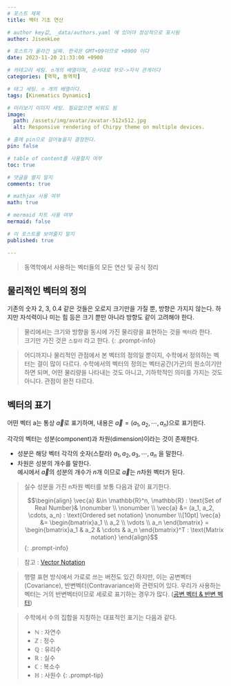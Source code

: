 ```yaml
---
# 포스트 제목
title: 벡터 기초 연산

# author key값, _data/authors.yaml 에 있어야 정상적으로 표시됨
author: JiseokLee

# 포스트가 올라간 날짜. 한국은 GMT+09이므로 +0900 이다
date: 2023-11-20 21:33:00 +0900 

# 카테고리 세팅. n개의 배열이며, 순서대로 부모->자식 관계이다
categories: [역학, 동역학]

# 태그 세팅. n 개의 배열이다.
tags: [Kinematics Dynamics]

# 미리보기 이미지 세팅. 필요없으면 비워도 됨
image:
  path: /assets/img/avatar/avatar-512x512.jpg
  alt: Responsive rendering of Chirpy theme on multiple devices.

# 홈에 pin으로 걸어놓을지 결정한다.
pin: false

# table of content를 사용할지 여부
toc: true

# 댓글을 열지 말지
comments: true

# mathjax 사용 여부
math: true

# mermaid 차트 사용 여부
mermaid: false

# 이 포스트를 보여줄지 말지
published: true

---
```


> 동역학에서 사용하는 벡터들의 모든 연산 및 공식 정리


## 물리적인 벡터의 정의

기존의 숫자 2, 3, 0.4 같은 것들은 오로지 크기만을 가질 뿐, 방향은 가지지 않는다.
하지만 자석력이나 미는 힘 등은 크기 뿐만 아니라 방향도 같이 고려해야 한다. 

> 물리에서는 크기와 방향을 동시에 가진 물리량을 표현하는 것을 `벡터`라 한다.  
> 크기만 가진 것은 `스칼라` 라고 한다. 
{: .prompt-info}

> 어디까지나 물리적인 관점에서 본 벡터의 정의일 뿐이지, 수학에서 정의하는 벡터는 결이 많이 다르다.
> 수학에서의 벡터의 정의는 벡터공간(가군)의 원소이기만 하면 되며, 어떤 물리량을 나타내는 것도 아니고, 기하학적인 의미를 가지는 것도 아니다. 관점이 완전 다르다. 
> 
## 벡터의 표기

어떤 벡터 a는 통상 $\vec{a}$로 표기하며, 내용은 $\vec{a} = (a_1, a_2, \cdots , a_n)$으로 표기한다.

각각의 벡터는 성분(component)과 차원(dimension)이라는 것이 존재한다.  
- 성분은 해당 벡터 각각의 숫자(스칼라) $a_1, a_2, a_3, \cdots, a_n$ 을 말한다. 
- 차원은 성분의 개수를 말한다.   
예시에서 $\vec{a}$의 성분의 개수가 $n$개 이므로 $\vec{a}$는 $n$차원 벡터가 된다. 

> 실수 성분을 가진 n차원 벡터를 보통 다음과 같이 표기한다. 
> 
> $$\begin{align}
> \vec{a} &\in \mathbb{R}^n, \mathbb{R} : \text{Set of Real Number}& \nonumber \\
> \nonumber \\
> \vec{a} &= (a_1, a_2, \cdots, a_n) : \text{Ordered set notation} \nonumber \\[10pt]
> \vec{a} &= \begin{bmatrix}a_1 \\ a_2 \\ \vdots \\ a_n \end{bmatrix} = \begin{bmatrix}a_1 & a_2 & \cdots & a_n \end{bmatrix}^T : \text{Matrix notation} 
> \end{align}$$
{: .prompt-info}

> 참고 : [Vector Notation](https://en.wikipedia.org/wiki/Vector_notation)  

> 행렬 표현 방식에서 가로로 쓰는 버전도 있긴 하지만, 이는 공변벡터(Covariance), 반변벡터(Contravariance)와 관련되어 있다. 우리가 사용하는 벡터는 거의 반변벡터이므로 세로로 표기하는 경우가 많다. ([공변 벡터 & 반변 벡터](https://en.wikipedia.org/wiki/Covariance_and_contravariance_of_vectors))

> 수학에서 수의 집합을 지칭하는 대표적인 표기는 다음과 같다.
> 
> - $\mathbb{N}$ : 자연수
> - $\mathbb{Z}$ : 정수
> - $\mathbb{Q}$ : 유리수
> - $\mathbb{R}$ : 실수
> - $\mathbb{C}$ : 복소수
> - $\mathbb{H}$ : 사원수
{: .prompt-tip}